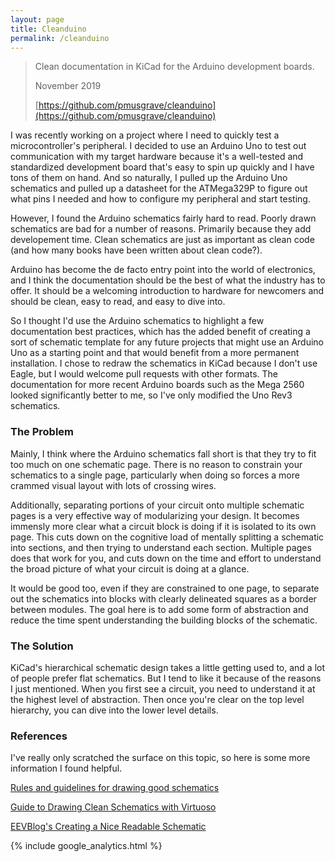 ```yaml
---
layout: page
title: Cleanduino
permalink: /cleanduino
---
```


> Clean documentation in KiCad for the Arduino development boards.
>
> November 2019
>
> [https://github.com/pmusgrave/cleanduino](https://github.com/pmusgrave/cleanduino)

I was recently working on a project where I need to quickly test a microcontroller's peripheral. I decided to use an Arduino Uno to test out communication with my target hardware because it's a well-tested and standardized development board that's easy to spin up quickly and I have tons of them on hand. And so naturally, I pulled up the Arduino Uno schematics and pulled up a datasheet for the ATMega329P to figure out what pins I needed and how to configure my peripheral and start testing.

However, I found the Arduino schematics fairly hard to read. Poorly drawn schematics are bad for a number of reasons. Primarily because they add developement time. Clean schematics are just as important as clean code (and how many books have been written about clean code?).

Arduino has become the de facto entry point into the world of electronics, and I think the documentation should be the best of what the industry has to offer. It should be a welcoming introduction to hardware for newcomers and should be clean, easy to read, and easy to dive into. 

So I thought I'd use the Arduino schematics to highlight a few documentation best practices, which has the added benefit of creating a sort of schematic template for any future projects that might use an Arduino Uno as a starting point and that would benefit from a more permanent installation. I chose to redraw the schematics in KiCad because I don't use Eagle, but I would welcome pull requests with other formats. The documentation for more recent Arduino boards such as the Mega 2560 looked significantly better to me, so I've only modified the Uno Rev3 schematics.

### The Problem

Mainly, I think where the Arduino schematics fall short is that they try to fit too much on one schematic page. There is no reason to constrain your schematics to a single page, particularly when doing so forces a more crammed visual layout with lots of crossing wires. 

Additionally, separating portions of your circuit onto multiple schematic pages is a very effective way of modularizing your design. It becomes immensly more clear what a circuit block is doing if it is isolated to its own page. This cuts down on the cognitive load of mentally splitting a schematic into sections, and then trying to understand each section. Multiple pages does that work for you, and cuts down on the time and effort to understand the broad picture of what your circuit is doing at a glance.

It would be good too, even if they are constrained to one page, to separate out the schematics into blocks with clearly delineated squares as a border between modules. The goal here is to add some form of abstraction and reduce the time spent understanding the building blocks of the schematic.

### The Solution

KiCad's hierarchical schematic design takes a little getting used to, and a lot of people prefer flat schematics. But I tend to like it because of the reasons I just mentioned. When you first see a circuit, you need to understand it at the highest level of abstraction. Then once you're clear on the top level hierarchy, you can dive into the lower level details.

### References

I've really only scratched the surface on this topic, so here is some more information I found helpful.

[Rules and guidelines for drawing good schematics](https://electronics.stackexchange.com/questions/28251/rules-and-guidelines-for-drawing-good-schematics/28255#28255)

[Guide to Drawing Clean Schematics with Virtuoso](https://www.egr.msu.edu/classes/ece410/mason/files/guide-schematictips.pdf)

[EEVBlog's Creating a Nice Readable Schematic](https://www.youtube.com/watch?v=R_Ud-FxUw0g)

{% include google_analytics.html %}
